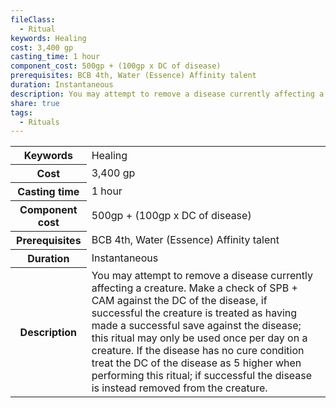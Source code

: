 ```yaml
---
fileClass:
  - Ritual
keywords: Healing
cost: 3,400 gp
casting_time: 1 hour
component_cost: 500gp + (100gp x DC of disease)
prerequisites: BCB 4th, Water (Essence) Affinity talent
duration: Instantaneous
description: You may attempt to remove a disease currently affecting a creature. Make a check of SPB + CAM against the DC of the disease, if successful the creature is treated as having made a successful save against the disease; this ritual may only be used once per day on a creature. If the disease has no cure condition treat the DC of the disease as 5 higher when performing this ritual; if successful the disease is instead removed from the creature.
share: true
tags:
  - Rituals
---
```

<p><span style="overflow-x: auto;"><table><tbody><tr><th>Keywords</th><td>Healing</td></tr><tr><th>Cost</th><td>3,400 gp</td></tr><tr><th>Casting time</th><td>1 hour</td></tr><tr><th>Component cost</th><td>500gp + (100gp x DC of disease)</td></tr><tr><th>Prerequisites</th><td>BCB 4th, Water (Essence) Affinity talent</td></tr><tr><th>Duration</th><td>Instantaneous</td></tr><tr><th>Description</th><td>You may attempt to remove a disease currently affecting a creature. Make a check of SPB + CAM against the DC of the disease, if successful the creature is treated as having made a successful save against the disease; this ritual may only be used once per day on a creature. If the disease has no cure condition treat the DC of the disease as 5 higher when performing this ritual; if successful the disease is instead removed from the creature.</td></tr></tbody></table></span></p>